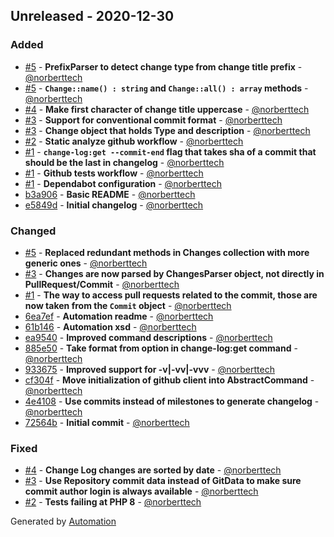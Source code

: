 ## Unreleased - 2020-12-30
### Added
 - [#5](https://github.com/aeon-php/automation/pull/5) - **PrefixParser to detect change type from change title prefix** - [@norberttech](https://github.com/norberttech)
 - [#5](https://github.com/aeon-php/automation/pull/5) - **`Change::name() : string` and `Change::all() : array`  methods** - [@norberttech](https://github.com/norberttech)
 - [#4](https://github.com/aeon-php/automation/pull/4) - **Make first character of change title uppercase** - [@norberttech](https://github.com/norberttech)
 - [#3](https://github.com/aeon-php/automation/pull/3) - **Support for conventional commit format** - [@norberttech](https://github.com/norberttech)
 - [#3](https://github.com/aeon-php/automation/pull/3) - **Change object that holds Type and description** - [@norberttech](https://github.com/norberttech)
 - [#2](https://github.com/aeon-php/automation/pull/2) - **Static analyze github workflow** - [@norberttech](https://github.com/norberttech)
 - [#1](https://github.com/aeon-php/automation/pull/1) - **`change-log:get --commit-end` flag that takes sha of a commit that should be the last in changelog** - [@norberttech](https://github.com/norberttech)
 - [#1](https://github.com/aeon-php/automation/pull/1) - **Github tests workflow** - [@norberttech](https://github.com/norberttech)
 - [#1](https://github.com/aeon-php/automation/pull/1) - **Dependabot configuration** - [@norberttech](https://github.com/norberttech)
 - [b3a906](https://github.com/aeon-php/automation/commit/b3a906801897f72c3e88f696aa99e9dc7b88005f) - **Basic README** - [@norberttech](https://github.com/norberttech)
 - [e5849d](https://github.com/aeon-php/automation/commit/e5849da3147caaf1394cfc149fdc405589d818ec) - **Initial changelog** - [@norberttech](https://github.com/norberttech)

### Changed
 - [#5](https://github.com/aeon-php/automation/pull/5) - **Replaced redundant methods in Changes collection with more generic ones** - [@norberttech](https://github.com/norberttech)
 - [#3](https://github.com/aeon-php/automation/pull/3) - **Changes are now parsed by ChangesParser object, not directly in PullRequest/Commit** - [@norberttech](https://github.com/norberttech)
 - [#1](https://github.com/aeon-php/automation/pull/1) - **The way to access pull requests related to the commit, those are now taken from the `Commit` object** - [@norberttech](https://github.com/norberttech)
 - [6ea7ef](https://github.com/aeon-php/automation/commit/6ea7ef4eca73bccbaaab23f26a365f83b3586613) - **Automation readme** - [@norberttech](https://github.com/norberttech)
 - [61b146](https://github.com/aeon-php/automation/commit/61b146ba1360436136c7dc9e57d7658b3d6da810) - **Automation xsd** - [@norberttech](https://github.com/norberttech)
 - [ea9540](https://github.com/aeon-php/automation/commit/ea9540a5f4399ee4a70e8e2f4df8ef0467fbe42e) - **Improved command descriptions** - [@norberttech](https://github.com/norberttech)
 - [885e50](https://github.com/aeon-php/automation/commit/885e50c5c4e5e0a757c247d65cf4b4576ce168e3) - **Take format from option in change-log:get command** - [@norberttech](https://github.com/norberttech)
 - [933675](https://github.com/aeon-php/automation/commit/93367510905d645a23dc2d86cc2ab9bf4e203e9c) - **Improved support for -v|-vv|-vvv** - [@norberttech](https://github.com/norberttech)
 - [cf304f](https://github.com/aeon-php/automation/commit/cf304f1c0c9a4db74b017ef134d43986039953a5) - **Move initialization of github client into AbstractCommand** - [@norberttech](https://github.com/norberttech)
 - [4e4108](https://github.com/aeon-php/automation/commit/4e41083de4d76dea2fa90abc7d72815d1ab73718) - **Use commits instead of milestones to generate changelog** - [@norberttech](https://github.com/norberttech)
 - [72564b](https://github.com/aeon-php/automation/commit/72564ba0991f280a74428d10fc1dee9b02659b02) - **Initial commit** - [@norberttech](https://github.com/norberttech)

### Fixed
 - [#4](https://github.com/aeon-php/automation/pull/4) - **Change Log changes are sorted by date** - [@norberttech](https://github.com/norberttech)
 - [#3](https://github.com/aeon-php/automation/pull/3) - **Use Repository commit data instead of GitData to make sure commit author login is always available** - [@norberttech](https://github.com/norberttech)
 - [#2](https://github.com/aeon-php/automation/pull/2) - **Tests failing at PHP 8** - [@norberttech](https://github.com/norberttech)

Generated by [Automation](https://github.com/aeon-php/automation)
